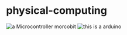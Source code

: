 # physical-computing
![a Microcontroller](https://az742082.vo.msecnd.net/pub/jcjojcrc)
morcobit 
![this is a arduino](https://www.earthma.com/pub/media/catalog/product/cache/926507dc7f93631a094422215b778fe0/h/t/httpwww.earthma.compubmediacatalogproductlxarduino.jpg)


